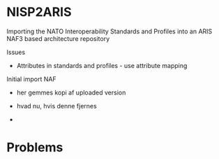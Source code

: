 # NISP2ARIS



Importing the NATO Interoperability Standards and Profiles into an ARIS NAF3 based architecture repository


Issues

* Attributes in standards and profiles - use attribute mapping



Initial import NAF

* her gemmes kopi af uploaded version

* hvad nu, hvis denne fjernes

*  






Problems
========




